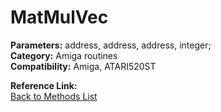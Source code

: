 # MatMulVec

**Parameters:** address, address, address, integer;  
**Category:** Amiga routines  
**Compatibility:** Amiga, ATARI520ST  

**Reference Link:**  
[Back to Methods List](../../SUMMARY.md)
